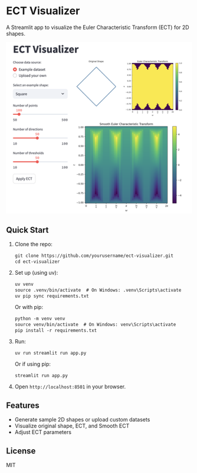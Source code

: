 # ECT Visualizer

A Streamlit app to visualize the Euler Characteristic Transform (ECT) for 2D shapes.

![ECT Visualizer Screenshot](screenshot.png)

## Quick Start

1. Clone the repo:
   ```
   git clone https://github.com/yourusername/ect-visualizer.git
   cd ect-visualizer
   ```

2. Set up (using uv):
   ```
   uv venv
   source .venv/bin/activate  # On Windows: .venv\Scripts\activate
   uv pip sync requirements.txt
   ```

   Or with pip:
   ```
   python -m venv venv
   source venv/bin/activate  # On Windows: venv\Scripts\activate
   pip install -r requirements.txt
   ```

3. Run:
   ```
   uv run streamlit run app.py
   ```
   Or if using pip:
   ```
   streamlit run app.py
   ```

4. Open `http://localhost:8501` in your browser.

## Features

- Generate sample 2D shapes or upload custom datasets
- Visualize original shape, ECT, and Smooth ECT
- Adjust ECT parameters

## License

MIT